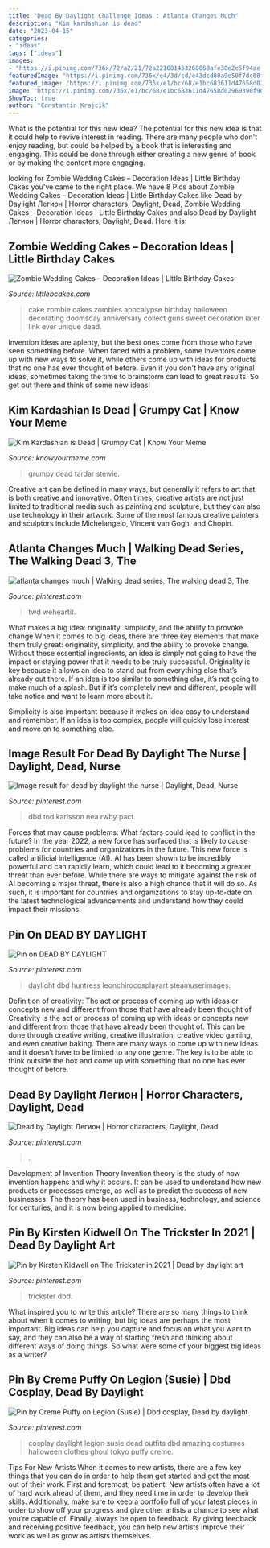 ```yaml
---
title: "Dead By Daylight Challenge Ideas : Atlanta Changes Much"
description: "Kim kardashian is dead"
date: "2023-04-15"
categories:
- "ideas"
tags: ["ideas"]
images:
- "https://i.pinimg.com/736x/72/a2/21/72a221681453268060afe38e2c5f94ae.jpg"
featuredImage: "https://i.pinimg.com/736x/e4/3d/cd/e43dcd80a9e50f7dc08f56668ec275d0.jpg"
featured_image: "https://i.pinimg.com/736x/e1/bc/68/e1bc683611d47658d02969390f9dbd6c.jpg"
image: "https://i.pinimg.com/736x/e1/bc/68/e1bc683611d47658d02969390f9dbd6c.jpg"
ShowToc: true
author: "Constantin Krajcik"
---
```



What is the potential for this new idea?
The potential for this new idea is that it could help to revive interest in reading. There are many people who don't enjoy reading, but could be helped by a book that is interesting and engaging. This could be done through either creating a new genre of book or by making the content more engaging.

	

		
looking for Zombie Wedding Cakes – Decoration Ideas | Little Birthday Cakes you've came to the right place. We have 8 Pics about Zombie Wedding Cakes – Decoration Ideas | Little Birthday Cakes like Dead by Daylight Легион | Horror characters, Daylight, Dead, Zombie Wedding Cakes – Decoration Ideas | Little Birthday Cakes and also Dead by Daylight Легион | Horror characters, Daylight, Dead. Here it is:
		
    
## Zombie Wedding Cakes – Decoration Ideas | Little Birthday Cakes

<img loading=lazy src="http://www.littlebcakes.com/wp-content/uploads/2014/05/Zombie-Wedding-Cake-Pictures.jpg" onerror="this.onerror=null;this.src='https://tse3.mm.bing.net/th?id=OIP.CVeafeXd66EFrYA4y4piSwHaLH&amp;pid=15.1';" alt="Zombie Wedding Cakes – Decoration Ideas | Little Birthday Cakes">

_Source: littlebcakes.com_

>cake zombie cakes zombies apocalypse birthday halloween decorating doomsday anniversary collect guns sweet decoration later link ever unique dead. 

	

Invention ideas are aplenty, but the best ones come from those who have seen something before. When faced with a problem, some inventors come up with new ways to solve it, while others come up with ideas for products that no one has ever thought of before. Even if you don't have any original ideas, sometimes taking the time to brainstorm can lead to great results. So get out there and think of some new ideas!

    
## Kim Kardashian Is Dead | Grumpy Cat | Know Your Meme

<img loading=lazy src="http://i2.kym-cdn.com/photos/images/facebook/000/566/498/e90.jpg" onerror="this.onerror=null;this.src='https://tse4.mm.bing.net/th?id=OIP.KJ_u0vZYgtHsF8ERybkjIAHaE-&amp;pid=15.1';" alt="Kim Kardashian is Dead | Grumpy Cat | Know Your Meme">

_Source: knowyourmeme.com_

>grumpy dead tardar stewie. 

	

Creative art can be defined in many ways, but generally it refers to art that is both creative and innovative. Often times, creative artists are not just limited to traditional media such as painting and sculpture, but they can also use technology in their artwork. Some of the most famous creative painters and sculptors include Michelangelo, Vincent van Gogh, and Chopin.

    
## Atlanta Changes Much | Walking Dead Series, The Walking Dead 3, The

<img loading=lazy src="https://i.pinimg.com/originals/bb/dc/88/bbdc88d9cceb1f0bcf1d54895c8207f2.png" onerror="this.onerror=null;this.src='https://tse3.mm.bing.net/th?id=OIP.gxStu6WCR6ZSN62kjl_9FQHaL1&amp;pid=15.1';" alt="atlanta changes much | Walking dead series, The walking dead 3, The">

_Source: pinterest.com_

>twd weheartit. 

	

What makes a big idea: originality, simplicity, and the ability to provoke change
When it comes to big ideas, there are three key elements that make them truly great: originality, simplicity, and the ability to provoke change. Without these essential ingredients, an idea is simply not going to have the impact or staying power that it needs to be truly successful.
 Originality is key because it allows an idea to stand out from everything else that’s already out there. If an idea is too similar to something else, it’s not going to make much of a splash. But if it’s completely new and different, people will take notice and want to learn more about it.

Simplicity is also important because it makes an idea easy to understand and remember. If an idea is too complex, people will quickly lose interest and move on to something else.

    
## Image Result For Dead By Daylight The Nurse | Daylight, Dead, Nurse

<img loading=lazy src="https://i.pinimg.com/736x/17/e1/67/17e167088593b85e2b0c9136d5709bde.jpg" onerror="this.onerror=null;this.src='https://tse1.mm.bing.net/th?id=OIP.6VZm3tqOVqNtZ23fHFGwBAHaO0&amp;pid=15.1';" alt="Image result for dead by daylight the nurse | Daylight, Dead, Nurse">

_Source: pinterest.com_

>dbd tod karlsson nea rwby pact. 

	

Forces that may cause problems: What factors could lead to conflict in the future?
In the year 2022, a new force has surfaced that is likely to cause problems for countries and organizations in the future. This new force is called artificial intelligence (AI). AI has been shown to be incredibly powerful and can rapidly learn, which could lead to it becoming a greater threat than ever before. While there are ways to mitigate against the risk of AI becoming a major threat, there is also a high chance that it will do so. As such, it is important for countries and organizations to stay up-to-date on the latest technological advancements and understand how they could impact their missions.

    
## Pin On DEAD BY DAYLIGHT

<img loading=lazy src="https://i.pinimg.com/736x/e4/3d/cd/e43dcd80a9e50f7dc08f56668ec275d0.jpg" onerror="this.onerror=null;this.src='https://tse2.mm.bing.net/th?id=OIP.6VDj7HKm5XrBbkM0tJ1UuwHaLH&amp;pid=15.1';" alt="Pin on DEAD BY DAYLIGHT">

_Source: pinterest.com_

>daylight dbd huntress leonchirocosplayart steamuserimages. 

	

Definition of creativity: The act or process of coming up with ideas or concepts new and different from those that have already been thought of
Creativity is the act or process of coming up with ideas or concepts new and different from those that have already been thought of. This can be done through creative writing, creative illustration, creative video gaming, and even creative baking. There are many ways to come up with new ideas and it doesn’t have to be limited to any one genre. The key is to be able to think outside the box and come up with something that no one has ever thought of before.

    
## Dead By Daylight Легион | Horror Characters, Daylight, Dead

<img loading=lazy src="https://i.pinimg.com/736x/e1/bc/68/e1bc683611d47658d02969390f9dbd6c.jpg" onerror="this.onerror=null;this.src='https://tse2.mm.bing.net/th?id=OIP.zTTfM777jr1Er00681-EJgAAAA&amp;pid=15.1';" alt="Dead by Daylight Легион | Horror characters, Daylight, Dead">

_Source: pinterest.com_

>. 

	

Development of Invention Theory
Invention theory is the study of how invention happens and why it occurs. It can be used to understand how new products or processes emerge, as well as to predict the success of new businesses. The theory has been used in business, technology, and science for centuries, and it is now being applied to medicine.

    
## Pin By Kirsten Kidwell On The Trickster In 2021 | Dead By Daylight Art

<img loading=lazy src="https://i.pinimg.com/736x/72/a2/21/72a221681453268060afe38e2c5f94ae.jpg" onerror="this.onerror=null;this.src='https://tse1.mm.bing.net/th?id=OIP.qvMXMKk31MXnf7gMRxsrxgHaKX&amp;pid=15.1';" alt="Pin by Kirsten Kidwell on The Trickster in 2021 | Dead by daylight art">

_Source: pinterest.com_

>trickster dbd. 

	

What inspired you to write this article?
There are so many things to think about when it comes to writing, but big ideas are perhaps the most important. Big ideas can help you capture and focus on what you want to say, and they can also be a way of starting fresh and thinking about different ways of doing things. So what were some of your biggest big ideas as a writer?

    
## Pin By Creme Puffy On Legion (Susie) | Dbd Cosplay, Dead By Daylight

<img loading=lazy src="https://i.pinimg.com/736x/b3/c7/66/b3c766eefb8ef8a08e7d28efee8bc52a.jpg" onerror="this.onerror=null;this.src='https://tse1.mm.bing.net/th?id=OIP.KM5w1dqQ2LJYLW4jM3jZqAHaJ3&amp;pid=15.1';" alt="Pin by Creme Puffy on Legion (Susie) | Dbd cosplay, Dead by daylight">

_Source: pinterest.com_

>cosplay daylight legion susie dead outfits dbd amazing costumes halloween clothes ghoul tokyo puffy creme. 

	

Tips For New Artists
When it comes to new artists, there are a few key things that you can do in order to help them get started and get the most out of their work. First and foremost, be patient. New artists often have a lot of hard work ahead of them, and they need time in order to develop their skills. Additionally, make sure to keep a portfolio full of your latest pieces in order to show off your progress and give other artists a chance to see what you’re capable of. Finally, always be open to feedback. By giving feedback and receiving positive feedback, you can help new artists improve their work as well as grow as artists themselves.

